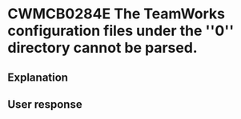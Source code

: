 # CWMCB0284E The TeamWorks configuration files under the ''0'' directory cannot be parsed.

## Explanation

## User response